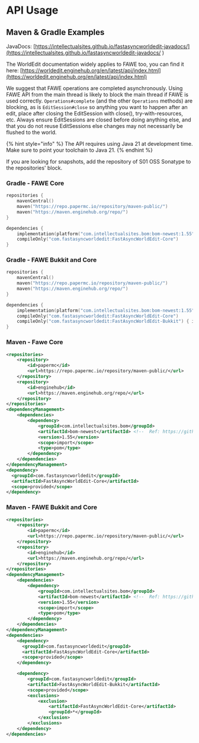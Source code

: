 # API Usage

## Maven & Gradle Examples

JavaDocs: [https://intellectualsites.github.io/fastasyncworldedit-javadocs/](https://intellectualsites.github.io/fastasyncworldedit-javadocs/ )

The WorldEdit documentation widely applies to FAWE too, you can find it here: [https://worldedit.enginehub.org/en/latest/api/index.html](https://worldedit.enginehub.org/en/latest/api/index.html)

We suggest that FAWE operations are completed asynchronously. Using FAWE API from the main thread is likely to block the main thread if FAWE is used correctly. `Operations#complete` (and the other `Operations` methods) are blocking, as is `EditSession#close` so anything you want to happen after an edit, place after closing the EditSession with close(), try-with-resources, etc. Always ensure EditSessions are closed before doing anything else, and that you do not reuse EditSessions else changes may not necessarily be flushed to the world.

{% hint style="info" %}
The API requires using Java 21 at development time. Make sure to point your toolchain to Java 21.
{% endhint %}

If you are looking for snapshots, add the repository of S01 OSS Sonatype to the repositories' block.

### Gradle - FAWE Core

```kt
repositories {
    mavenCentral()
    maven("https://repo.papermc.io/repository/maven-public/")
    maven("https://maven.enginehub.org/repo/")
}

dependencies {
    implementation(platform("com.intellectualsites.bom:bom-newest:1.55")) // Ref: https://github.com/IntellectualSites/bom 
    compileOnly("com.fastasyncworldedit:FastAsyncWorldEdit-Core")
}
```

### Gradle - FAWE Bukkit and Core

```kt
repositories {
    mavenCentral()
    maven("https://repo.papermc.io/repository/maven-public/")
    maven("https://maven.enginehub.org/repo/")
}

dependencies {
    implementation(platform("com.intellectualsites.bom:bom-newest:1.55")) // Ref: https://github.com/IntellectualSites/bom 
    compileOnly("com.fastasyncworldedit:FastAsyncWorldEdit-Core")
    compileOnly("com.fastasyncworldedit:FastAsyncWorldEdit-Bukkit") { isTransitive = false }
}
```

### Maven - Fawe Core

```xml
<repositories>
    <repository>
        <id>papermc</id>
        <url>https://repo.papermc.io/repository/maven-public/</url>
    </repository>
    <repository>
        <id>enginehub</id>
        <url>https://maven.enginehub.org/repo/</url>
    </repository>
</repositories>
<dependencyManagement>
    <dependencies>
        <dependency>
            <groupId>com.intellectualsites.bom</groupId>
            <artifactId>bom-newest</artifactId> <!--  Ref: https://github.com/IntellectualSites/bom -->
            <version>1.55</version>
            <scope>import</scope>
            <type>pom</type>
        </dependency>
    </dependencies>
</dependencyManagement>
<dependency>
  <groupId>com.fastasyncworldedit</groupId>
  <artifactId>FastAsyncWorldEdit-Core</artifactId>
  <scope>provided</scope>
</dependency>
```

### Maven - FAWE Bukkit and Core


```xml
<repositories>
    <repository>
        <id>papermc</id>
        <url>https://repo.papermc.io/repository/maven-public/</url>
    </repository>
    <repository>
        <id>enginehub</id>
        <url>https://maven.enginehub.org/repo/</url>
    </repository>
</repositories>
<dependencyManagement>
    <dependencies>
        <dependency>
            <groupId>com.intellectualsites.bom</groupId>
            <artifactId>bom-newest</artifactId> <!--  Ref: https://github.com/IntellectualSites/bom -->
            <version>1.55</version>
            <scope>import</scope>
            <type>pom</type>
        </dependency>
    </dependencies>
</dependencyManagement>
<dependencies>
    <dependency>
      <groupId>com.fastasyncworldedit</groupId>
      <artifactId>FastAsyncWorldEdit-Core</artifactId>
      <scope>provided</scope>
    </dependency>

    <dependency>
        <groupId>com.fastasyncworldedit</groupId>
        <artifactId>FastAsyncWorldEdit-Bukkit</artifactId>
        <scope>provided</scope>
        <exclusions>
            <exclusion>
                <artifactId>FastAsyncWorldEdit-Core</artifactId>
                <groupId>*</groupId>
            </exclusion>
        </exclusions>
    </dependency>
</dependencies>
```

